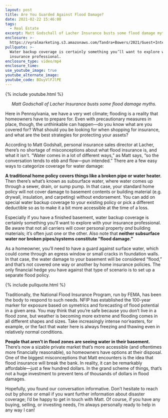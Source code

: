 ```yaml
---
layout: post
title: Are You Guarded Against Flood Damage?
date: 2021-02-22 15:46:00
tags:
  - Real Estate
excerpt: Matt Godschall of Lacher Insurance busts some flood damage myths.
enclosure: >-
  https://vyralmarketing.s3.amazonaws.com/Tandra+Bowers/2021/Guest+Interview_+Flood+Insurance.mp4
pullquote: >-
  Water backup coverage is certainly something you’ll want to explore with your
  insurance professional.
enclosure_type: video/mp4
enclosure_time:
use_youtube_image: true
youtube_alternate_image:
youtube_code: BOuyVlFJlPE
---
```


{% include youtube.html %}

<p style="text-align: center;"><em>Matt Godschall of Lacher Insurance busts some flood damage myths.</em></p>

Here in Pennsylvania, we have a very wet climate; flooding is a reality that homeowners have to prepare for. Even with precautionary measures in place, though, the unthinkable can happen—do you know what are you covered for? What should you be looking for when shopping for insurance, and what are the best strategies for protecting your assets?&nbsp;

According to Matt Godshall, personal insurance sales director at Lacher, there’s no shortage of misconceptions about what flood insurance is, and what it isn't. “Water comes in a lot of different ways,” as Matt says, “so the conversation tends to ebb and flow—pun intended.” There are a few easy ways to categorize coverage for water damage:&nbsp;

**A traditional home policy covers things like a broken pipe or water heater.** Then there’s what’s known as subsurface water, where water comes up through a sewer, drain, or sump pump. In that case, your standard home policy will not cover damage to basement contents or building material (e.g. drywall, insulation, and carpeting) without endorsement. You can add on special water backup coverage to your existing policy or pick a different deductible so as to make it a bit more accessible at the time of a loss.&nbsp;

Especially if you have a finished basement, water backup coverage is certainly something you’ll want to explore with your insurance professional. Be aware that not all carriers will cover personal property *and* building materials; it’s often just one or the other. Also note that **neither subsurface water nor broken pipes/systems constitute “flood damage.”&nbsp;**

As a homeowner, you’ll need to have a guard against surface water, which could come through an egress window or small cracks in foundation walls. In that case, the water damage to your basement will be considered “flood,” and that’s not covered one way or another by home insurance policies. The only financial hedge you have against that type of scenario is to set up a separate flood policy.&nbsp;

{% include pullquote.html %}

Traditionally, the National Flood Insurance Program, run by FEMA, has been the body to respond to such needs. NFIP has established the 100-year marker for exposure based on symetrics and forecasting of flood potential in a given area. You may think that you’re safe because you don’t live in a flood zone, but weather is becoming more extreme and flooding comes in all different shapes and sizes. Take increasingly intense nor’easters, for example, or the fact that water here is always freezing and thawing even in relatively normal conditions.

**People that aren’t in flood zones are seeing water in their basement.** There’s now a sizable private market that’s more accessible (and oftentimes more financially reasonable), so homeowners have options at their disposal. One of the biggest misconceptions that Matt encounters is the idea that flood insurance will break the bank. In reality, it can be remarkably affordable—just a few hundred dollars. In the grand scheme of things, that’s not a huge investment to prevent tens of thousands of dollars in flood damages.&nbsp;

Hopefully, you found our conversation informative. Don’t hesitate to reach out by phone or email if you want further information about disaster coverage; I’d be happy to get in touch with Matt. Of course, if you have any buying, selling, or investing needs, I’m always personally ready to help in any way I can\!
